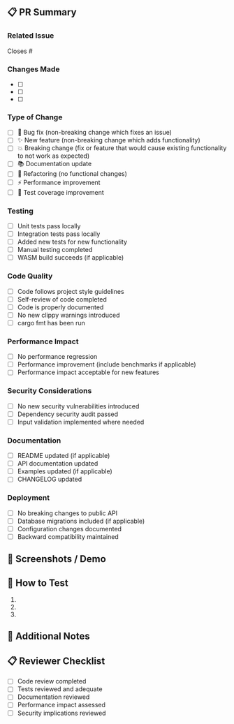 ## 📋 PR Summary

### Related Issue
Closes #<!-- issue number -->

### Changes Made
<!-- Describe what changes you made -->
- [ ] 
- [ ] 
- [ ] 

### Type of Change
- [ ] 🐛 Bug fix (non-breaking change which fixes an issue)
- [ ] ✨ New feature (non-breaking change which adds functionality)  
- [ ] 💥 Breaking change (fix or feature that would cause existing functionality to not work as expected)
- [ ] 📚 Documentation update
- [ ] 🔧 Refactoring (no functional changes)
- [ ] ⚡ Performance improvement
- [ ] 🧪 Test coverage improvement

### Testing
- [ ] Unit tests pass locally
- [ ] Integration tests pass locally  
- [ ] Added new tests for new functionality
- [ ] Manual testing completed
- [ ] WASM build succeeds (if applicable)

### Code Quality
- [ ] Code follows project style guidelines
- [ ] Self-review of code completed
- [ ] Code is properly documented
- [ ] No new clippy warnings introduced
- [ ] cargo fmt has been run

### Performance Impact
- [ ] No performance regression
- [ ] Performance improvement (include benchmarks if applicable)
- [ ] Performance impact acceptable for new features

### Security Considerations  
- [ ] No new security vulnerabilities introduced
- [ ] Dependency security audit passed
- [ ] Input validation implemented where needed

### Documentation
- [ ] README updated (if applicable)
- [ ] API documentation updated
- [ ] Examples updated (if applicable)
- [ ] CHANGELOG updated

### Deployment
- [ ] No breaking changes to public API
- [ ] Database migrations included (if applicable)
- [ ] Configuration changes documented
- [ ] Backward compatibility maintained

## 📸 Screenshots / Demo
<!-- Include screenshots, GIFs, or links to deployed previews if applicable -->

## 🧪 How to Test
<!-- Describe how reviewers can test your changes -->
1. 
2. 
3. 

## 📝 Additional Notes
<!-- Any additional information for reviewers -->

## 📋 Reviewer Checklist
- [ ] Code review completed
- [ ] Tests reviewed and adequate
- [ ] Documentation reviewed  
- [ ] Performance impact assessed
- [ ] Security implications reviewed